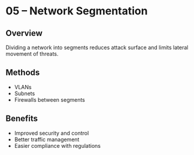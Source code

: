# 05 – Network Segmentation

## Overview
Dividing a network into segments reduces attack surface and limits lateral movement of threats.

## Methods
- VLANs
- Subnets
- Firewalls between segments

## Benefits
- Improved security and control
- Better traffic management
- Easier compliance with regulations
